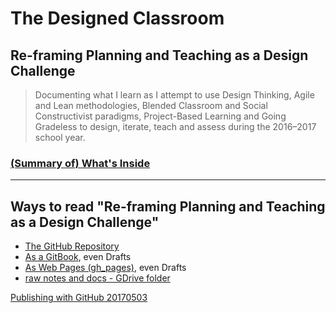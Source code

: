 # The Designed Classroom
## Re-framing Planning and Teaching as a Design Challenge

> Documenting what I learn as I attempt to use Design Thinking, Agile and Lean methodologies, Blended Classroom and Social Constructivist paradigms, Project-Based Learning and Going Gradeless to design, iterate, teach and assess during the 2016–2017 school year. 

### [\(Summary of\) What's Inside ](SUMMARY.md)

___

## Ways to read "Re-framing Planning and Teaching as a Design Challenge"
- [The GitHub Repository](https://github.com/janzeteachesit/elementary-inquiry/)
- [As a GitBook](https://janzeteachesit.gitbooks.io/elementary-inquiry/content/), even Drafts
- [As Web Pages \(gh_pages\)](https://janzeteachesit.github.io/elementary-inquiry/), even Drafts
- [raw notes and docs - GDrive folder](https://drive.google.com/open?id=0BysMfTbvAUUVVGNtbDA0TG43OG8)


[Publishing with GitHub 20170503](https://drive.google.com/open?id=1Tu_b1oixurg9lId2z3LH_ZiLz1sH9sYD9ypdmZGwE9c)
